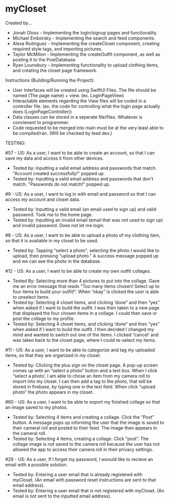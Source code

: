 # myCloset

Created by...
- Jonah Gloss - Implementing the login/signup pages and functionality.
- Michael Emborsky - Implementing the search and feed components.
- Alexa Rodriguez - Implementing the createCloset component, creating required style tags, and importing pictures.
- Taylor McMillon - Implementing the createOutfit component, as well as posting it to the PostDatabase
- Ryan Lounsbury - Implementing functionality to upload clothing items, and creating the closet page framework.

Instructions (Building/Running the Project): 
- User Interfaces will be created using SwiftUI Files. The file should be named (The page name) + view. (ex. LoginPageView)
- Interactable elements regarding the View files will be coded in a controller file. (ex. the code for controlling what the login page actually does (LoginPageController))
- Data classes can be stored in a seperate file/files. Whatever is convienent to programmer.
- Code requested to be merged into main must be at the very least able to be compiled/ran. (Will be checked by lead dev.)


TESTING:

#57 - US: As a user, I want to be able to create an account, so that I can save my data and access it from other devices.
- Tested by: Inputting a valid email address and passwords that match. "Account created successfully!" popped up.
- Tested by: Inputting a valid email address and passwords that don't match. "Passwords do not match!" popped up.

#9 - US: As a user, I want to log in with email and password so that I can access my account and closet data.
- Tested by: Inputting a valid email (an email used to sign up) and valid password. Took me to the home page.
- Tested by: Inputting an invalid email (email that was not used to sign up) and invalid password. Does not let me login.

#8 - US: As a user, I want to be able to upload a photo of my clothing item, so that it is available in my closet to be used.
- Tested by: Tapping "select a photo", selecting the photo I would like to upload, then pressing "upload photo." A success message popped up and we can see the photo in the database.

#12 - US: As a user, I want to be able to create my own outfit collages. 
- Tested By: Selecting more than 4 pictures to put into the collage. Gave me an error message that reads "Too many items chosen! Select up to four items to build your outfit!”. When “okay” is clicked the user is able to unselect items. 
- Tested by: Selecting 4 closet items, and clicking ‘done” and then “yes” when asked if I want to build the outfit. I was then taken to a new page that displayed the four chosen items in a collage. I could then save or post the collage to my profile. 
- Tested by: Selecting 4 closet items, and clicking ‘done” and then “yes” when asked if I want to build the outfit. I then decided I changed my mind and wanted to switch out one of the items. I clicked “cancel’ and was taken back to the closet page, where I could re-select my items. 

#11 -  US: As a user, I want to be able to categorize and tag my uploaded items, so that they are organized in my closet. 
- Tested by: Clicking the plus sign on the closet page. A pop-up screen comes up with an “select a photo” button and a text box. When I click “select a photo’, I am able to chose an item from my camera roll to import into my closet. I can then add a tag to the photo, that will be stored in firebase, by typing one in the text field. When click “upload photo” the photo appears in my closet. 

#60 - US: As a user, I want to be able to export my finished collage so that an image saved to my photos.
- Tested by: Selecting 4 items and creating a collage. Click the “Post” button. A message pops up informing the user that the image is saved to their cameral roll and posted to their feed. The image then appears in the cameral roll. 
- Tested by: Selecting 4 items, creating a collage. Click “post”. The collage image is not saved to the camera roll because the user has not allowed the app to access their camera roll in their privacy settings. 

#28 - US: As a user, If I forget my password, I woould like to recieve an email with a possible solution.
- Tested by: Entering a user email that is already registered with myCloset. (An email with password reset instructions are sent to that email address).
- Tested by: Entering a user email that is not registered with myCloset. (An email is not sent to the inputted email address).

